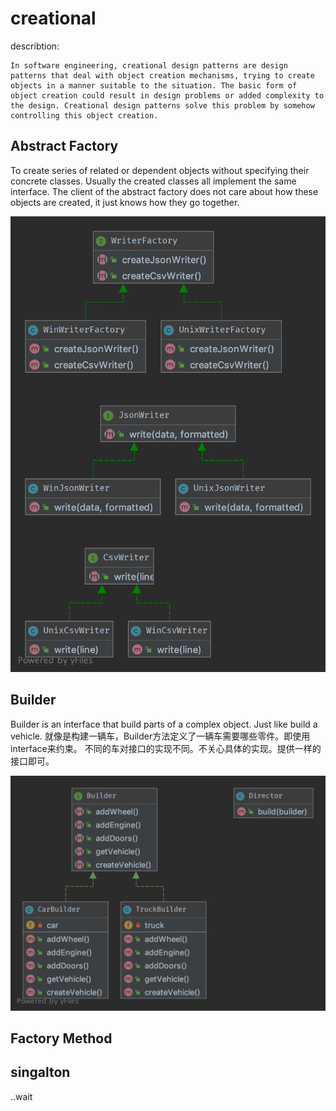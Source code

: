 # creational

describtion:
```
In software engineering, creational design patterns are design patterns that deal with object creation mechanisms, trying to create objects in a manner suitable to the situation. The basic form of object creation could result in design problems or added complexity to the design. Creational design patterns solve this problem by somehow controlling this object creation.
```

## Abstract Factory

To create series of related or dependent objects without specifying their concrete classes. Usually the created classes all implement the same interface. The client of the abstract factory does not care about how these objects are created, it just knows how they go together.

![abstractFactory:uml](../Images/abtractFactory.png)

## Builder

Builder is an interface that build parts of a complex object.
Just like build a vehicle.
就像是构建一辆车，Builder方法定义了一辆车需要哪些零件。即使用interface来约束。
不同的车对接口的实现不同。不关心具体的实现。提供一样的接口即可。

![Builder:uml](../Images/Builder.png)

## Factory Method


## singalton

..wait
